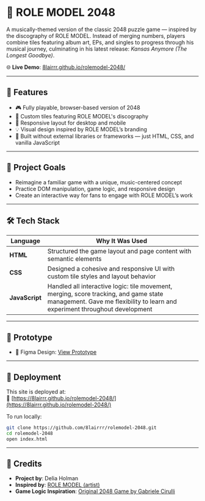# 🎵 ROLE MODEL 2048

A musically-themed version of the classic 2048 puzzle game — inspired by the discography of ROLE MODEL. Instead of merging numbers, players combine tiles featuring album art, EPs, and singles to progress through his musical journey, culminating in his latest release: *Kansas Anymore (The Longest Goodbye)*.

🌐 **Live Demo**: [8lairrr.github.io/rolemodel-2048/](https://8lairrr.github.io/rolemodel-2048/)

---

## 📌 Features

- 🎮 Fully playable, browser-based version of 2048
- 🎨 Custom tiles featuring ROLE MODEL's discography
- 📱 Responsive layout for desktop and mobile
- 💡 Visual design inspired by ROLE MODEL’s branding
- 🚫 Built without external libraries or frameworks — just HTML, CSS, and vanilla JavaScript

---

## 🧠 Project Goals

- Reimagine a familiar game with a unique, music-centered concept  
- Practice DOM manipulation, game logic, and responsive design  
- Create an interactive way for fans to engage with ROLE MODEL’s work  

---

## 🛠️ Tech Stack

| Language | Why It Was Used |
|----------|------------------|
| **HTML** | Structured the game layout and page content with semantic elements |
| **CSS**  | Designed a cohesive and responsive UI with custom tile styles and layout behavior |
| **JavaScript** | Handled all interactive logic: tile movement, merging, score tracking, and game state management. Gave me flexibility to learn and experiment throughout development |

---

## 🧪 Prototype

- 🎨 Figma Design: [View Prototype](https://www.figma.com/design/EJbDWL5pnjoHdFhYmsOGhY/role-model-2048?node-id=0-1&t=HIgWDIpAps7bx8JQ-1)

---

## 🚀 Deployment

This site is deployed at:  
🔗 [https://8lairrr.github.io/rolemodel-2048/](https://8lairrr.github.io/rolemodel-2048/)

To run locally:
```bash
git clone https://github.com/8lairrr/rolemodel-2048.git
cd rolemodel-2048
open index.html
```

---

## 🤝 Credits

- **Project by**: Delia Holman  
- **Inspired by**: [ROLE MODEL (artist)](https://open.spotify.com/artist/1dy5WNgIKQU6ezkpZs4y8z?si=YyzgRNq1SPihm-_6_s70vg)  
- **Game Logic Inspiration**: [Original 2048 Game by Gabriele Cirulli](https://github.com/gabrielecirulli/2048)
